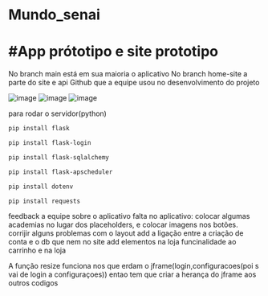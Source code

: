 # Mundo_senai
# #App prótotipo e site prototipo
No branch main está em sua maioria o aplicativo
No branch home-site a parte do site e api
Github que a equipe usou no desenvolvimento do projeto

![image](https://github.com/user-attachments/assets/304fd46b-aeb8-484f-8660-35088367b0f9)
![image](https://github.com/user-attachments/assets/66a2629d-8e9c-4d3f-a6b9-863107a1189e) 
![image](https://github.com/user-attachments/assets/e45df0c8-a743-4040-a6b6-ad3c428048ec)





para rodar o servidor(python)
```bash
pip install flask
```
```bash
pip install flask-login
```
```bash
pip install flask-sqlalchemy
```
```bash
pip install flask-apscheduler
```
```bash
pip install dotenv
```
```bash
pip install requests
```

















feedback a equipe sobre o aplicativo
falta no aplicativo:
colocar algumas academias no lugar dos placeholders, e colocar imagens nos botões.
corrijir alguns problemas com o layout
add a ligação entre a criação de conta e o db que nem no site
add elementos na loja
funcinalidade ao carrinho e na loja

A função resize funciona nos que erdam o jframe(login,configuracoes(poi s vai de login a configuraçoes)) entao tem que criar a herança do jframe aos outros codigos
